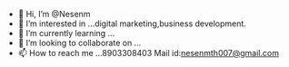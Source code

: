 - 👋 Hi, I’m @Nesenm
- 👀 I’m interested in ...digital marketing,business development.
- 🌱 I’m currently learning ...
- 💞️ I’m looking to collaborate on ...
- 📫 How to reach me ...8903308403
Mail id:nesenmth007@gmail.com

<!---
Nesenm/Nesenm is a ✨ special ✨ repository because its `README.md` (this file) appears on your GitHub profile.
You can click the Preview link to take a look at your changes.
--->
